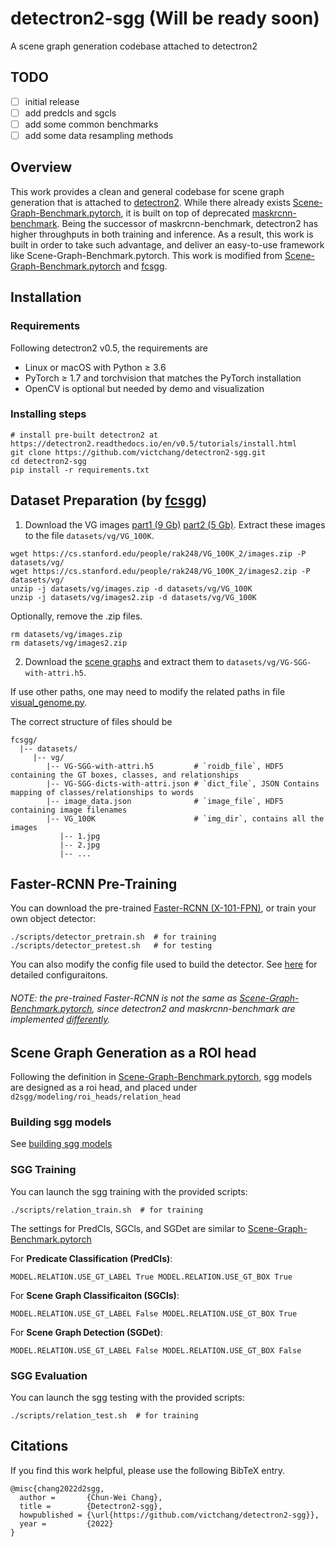 # detectron2-sgg (Will be ready soon)
A scene graph generation codebase attached to detectron2

## TODO
- [ ] initial release
- [ ] add predcls and sgcls
- [ ] add some common benchmarks
- [ ] add some data resampling methods

## Overview
This work provides a clean and general codebase for scene graph generation that is attached to [detectron2](https://github.com/facebookresearch/detectron2). While there already exists [Scene-Graph-Benchmark.pytorch](https://github.com/KaihuaTang/Scene-Graph-Benchmark.pytorch), it is built on top of deprecated [maskrcnn-benchmark](https://github.com/facebookresearch/maskrcnn-benchmark). Being the successor of maskrcnn-benchmark, detectron2 has higher throughputs in both training and inference. As a result, this work is built in order to take such advantage, and deliver an easy-to-use framework like Scene-Graph-Benchmark.pytorch.
This work is modified from [Scene-Graph-Benchmark.pytorch](https://github.com/KaihuaTang/Scene-Graph-Benchmark.pytorch) and [fcsgg](https://github.com/liuhengyue/fcsgg).


## Installation
### Requirements
Following detectron2 v0.5, the requirements are
- Linux or macOS with Python ≥ 3.6
- PyTorch ≥ 1.7 and torchvision that matches the PyTorch installation
- OpenCV is optional but needed by demo and visualization

### Installing steps
```
# install pre-built detectron2 at https://detectron2.readthedocs.io/en/v0.5/tutorials/install.html
git clone https://github.com/victchang/detectron2-sgg.git
cd detectron2-sgg
pip install -r requirements.txt
```

## Dataset Preparation (by [fcsgg](https://github.com/liuhengyue/fcsgg/blob/master/README.md#dataset-preparation))
1. Download the VG images [part1 (9 Gb)](https://cs.stanford.edu/people/rak248/VG_100K_2/images.zip) [part2 (5 Gb)](https://cs.stanford.edu/people/rak248/VG_100K_2/images2.zip). Extract these images to the file `datasets/vg/VG_100K`. 

```
wget https://cs.stanford.edu/people/rak248/VG_100K_2/images.zip -P datasets/vg/
wget https://cs.stanford.edu/people/rak248/VG_100K_2/images2.zip -P datasets/vg/
unzip -j datasets/vg/images.zip -d datasets/vg/VG_100K
unzip -j datasets/vg/images2.zip -d datasets/vg/VG_100K
```
Optionally, remove the .zip files.
```
rm datasets/vg/images.zip
rm datasets/vg/images2.zip
```   
  
2. Download the [scene graphs](https://onedrive.live.com/embed?cid=22376FFAD72C4B64&resid=22376FFAD72C4B64%21779871&authkey=AA33n7BRpB1xa3I) and extract them to `datasets/vg/VG-SGG-with-attri.h5`.

If use other paths, one may need to modify the related paths in file [visual_genome.py](fcsgg/data/datasets/visual_genome.py).

The correct structure of files should be

```
fcsgg/
  |-- datasets/
     |-- vg/
        |-- VG-SGG-with-attri.h5         # `roidb_file`, HDF5 containing the GT boxes, classes, and relationships
        |-- VG-SGG-dicts-with-attri.json # `dict_file`, JSON Contains mapping of classes/relationships to words
        |-- image_data.json              # `image_file`, HDF5 containing image filenames
        |-- VG_100K                      # `img_dir`, contains all the images
           |-- 1.jpg
           |-- 2.jpg
           |-- ...

```

## Faster-RCNN Pre-Training
You can download the pre-trained [Faster-RCNN (X-101-FPN)](), or train your own object detector:
```
./scripts/detector_pretrain.sh  # for training
./scripts/detector_pretest.sh   # for testing
```
You can also modify the config file used to build the detector. See [here](https://github.com/facebookresearch/detectron2/blob/main/detectron2/config/defaults.py) for detailed configuraitons.
###### NOTE: the pre-trained Faster-RCNN is not the same as [Scene-Graph-Benchmark.pytorch](https://github.com/KaihuaTang/Scene-Graph-Benchmark.pytorch), since detectron2 and maskrcnn-benchmark are implemented [differently](https://detectron2.readthedocs.io/en/v0.5/notes/compatibility.html).

## Scene Graph Generation as a ROI head
Following the definition in [Scene-Graph-Benchmark.pytorch](https://github.com/KaihuaTang/Scene-Graph-Benchmark.pytorch/blob/master/README.md#scene-graph-generation-as-roi_head), sgg models are designed as a roi head, and placed under ```d2sgg/modeling/roi_heads/relation_head```

### Building sgg models
See [building sgg models]()

### SGG Training
You can launch the sgg training with the provided scripts:
```
./scripts/relation_train.sh  # for training
```
The settings for PredCls, SGCls, and SGDet are similar to [Scene-Graph-Benchmark.pytorch](https://github.com/KaihuaTang/Scene-Graph-Benchmark.pytorch/blob/master/README.md#perform-training-on-scene-graph-generation)

For **Predicate Classification (PredCls)**:
```
MODEL.RELATION.USE_GT_LABEL True MODEL.RELATION.USE_GT_BOX True
```
For **Scene Graph Classificaiton (SGCls)**:
```
MODEL.RELATION.USE_GT_LABEL False MODEL.RELATION.USE_GT_BOX True
```
For **Scene Graph Detection (SGDet)**:
```
MODEL.RELATION.USE_GT_LABEL False MODEL.RELATION.USE_GT_BOX False
```

### SGG Evaluation
You can launch the sgg testing with the provided scripts:
```
./scripts/relation_test.sh  # for training
```

## Citations
If you find this work helpful, please use the following BibTeX entry.
```
@misc{chang2022d2sgg,
  author =       {Chun-Wei Chang},
  title =        {Detectron2-sgg},
  howpublished = {\url{https://github.com/victchang/detectron2-sgg}},
  year =         {2022}
}
```
